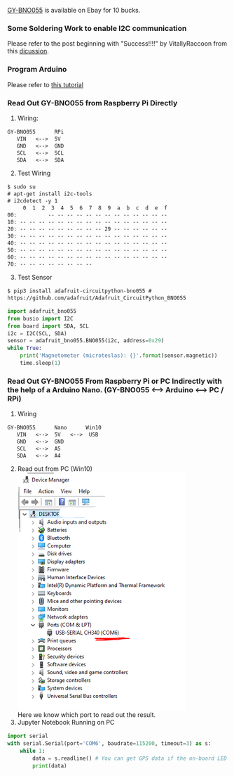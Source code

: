 [GY-BNO055](https://www.ebay.com/itm/172970055900) is available on Ebay for 10 bucks.<br>
### Some Soldering Work to enable I2C communication<br> 
Please refer to the post beginning with "Success!!!!" by VitallyRaccoon from this [dicussion](https://forum.arduino.cc/index.php?topic=574580.0).
### Program Arduino
Please refer to [this tutorial](https://learn.adafruit.com/adafruit-bno055-absolute-orientation-sensor/arduino-code)
### Read Out GY-BNO055 from Raspberry Pi Directly
1. Wiring:
```
GY-BNO055      RPi      
   VIN   <-->  5V   
   GND   <-->  GND  
   SCL   <-->  SCL 
   SDA   <-->  SDA  
```
2. Test Wiring
```shell
$ sudo su
# apt-get install i2c-tools
# i2cdetect -y 1
     0  1  2  3  4  5  6  7  8  9  a  b  c  d  e  f
00:          -- -- -- -- -- -- -- -- -- -- -- -- --
10: -- -- -- -- -- -- -- -- -- -- -- -- -- -- -- --
20: -- -- -- -- -- -- -- -- -- 29 -- -- -- -- -- --
30: -- -- -- -- -- -- -- -- -- -- -- -- -- -- -- --
40: -- -- -- -- -- -- -- -- -- -- -- -- -- -- -- --
50: -- -- -- -- -- -- -- -- -- -- -- -- -- -- -- --
60: -- -- -- -- -- -- -- -- -- -- -- -- -- -- -- --
70: -- -- -- -- -- -- -- --
```
3. Test Sensor
```shell
$ pip3 install adafruit-circuitpython-bno055 # https://github.com/adafruit/Adafruit_CircuitPython_BNO055
```
```python
import adafruit_bno055
from busio import I2C
from board import SDA, SCL
i2c = I2C(SCL, SDA)
sensor = adafruit_bno055.BNO055(i2c, address=0x29)
while True: 
    print('Magnetometer (microteslas): {}'.format(sensor.magnetic))  
    time.sleep(1)
``` 
### Read Out GY-BNO055 From Raspberry Pi or PC Indirectly with the help of a Arduino Nano. (GY-BNO055 <--> Arduino <--> PC / RPi)
1. Wiring 
```
GY-BNO055      Nano      Win10
   VIN   <-->  5V   <-->  USB
   GND   <-->  GND  
   SCL   <-->  A5  
   SDA   <-->  A4            
```
2. Read out from PC (Win10)<br>
![alt text](https://raw.githubusercontent.com/xg590/IoT/master/src/COM_6.png "COM6")<br>
Here we know which port to read out the result.<br>
3. Jupyter Notebook Running on PC
```python
import serial
with serial.Serial(port='COM6', baudrate=115200, timeout=3) as s:
    while 1:
        data = s.readline() # You can get GPS data if the on-board LED blinks.
        print(data)
``` 

